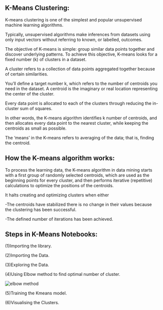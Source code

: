 ## K-Means Clustering:
K-means clustering is one of the simplest and popular unsupervised machine learning algorithms.

Typically, unsupervised algorithms make inferences from datasets using only input vectors without referring to known, or labelled, outcomes.

The objective of K-means is simple: group similar data points together and discover underlying patterns. To achieve this objective, K-means looks for a fixed number (k) of clusters in a dataset.

A cluster refers to a collection of data points aggregated together because of certain similarities.

You’ll define a target number k, which refers to the number of centroids you need in the dataset. A centroid is the imaginary or real location representing the center of the cluster.

Every data point is allocated to each of the clusters through reducing the in-cluster sum of squares.

In other words, the K-means algorithm identifies k number of centroids, and then allocates every data point to the nearest cluster, while keeping the centroids as small as possible.

The ‘means’ in the K-means refers to averaging of the data; that is, finding the centroid.

## How the K-means algorithm works:

To process the learning data, the K-means algorithm in data mining starts with a first group of randomly selected centroids, which are used as the beginning points for every cluster, and then performs iterative (repetitive) calculations to optimize the positions of the centroids.

It halts creating and optimizing clusters when either

-The centroids have stabilized there is no change in their values because the clustering has been successful.

-The defined number of iterations has been achieved.

## Steps in K-Means Notebooks:
(1)Importing the library.

(2)Importing the Data.

(3)Exploring the Data.

(4)Using Elbow method to find optimal number of cluster.

![elbow method](https://user-images.githubusercontent.com/55452866/88565223-ec15c700-d051-11ea-8ffd-58cf1fe6afb1.png)

(5)Training the Kmeans model.

(6)Visualising the Clusters.

